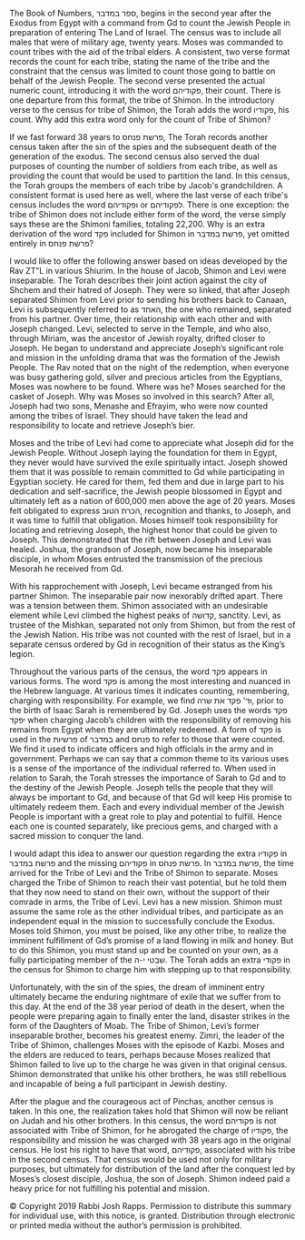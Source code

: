 The Book of Numbers, ספר במדבר, begins in the second year after the Exodus from Egypt with a command from Gd to count the Jewish People in preparation of entering The Land of Israel. The census was to include all males that were of military age, twenty years. Moses was commanded to count tribes with the aid of the tribal elders. A consistent, two verse format records the count for each tribe, stating the name of the tribe and the constraint that the census was limited to count those going to battle on behalf of the Jewish People. The second verse presented the actual numeric count, introducing it with the word פקודיהם, their count. There is one departure from this format, the tribe of Shimon. In the introductory verse to the census for tribe of Shimon, the Torah adds the word פקודיו, his count. Why add this extra word only for the count of Tribe of Shimon?

If we fast forward 38 years to פרשת פנחס, The Torah records another census taken after the sin of the spies and the subsequent death of the generation of the exodus. The second census also served the dual purposes of counting the number of soldiers from each tribe, as well as providing the count that would be used to partition the land. In this census, the Torah groups the members of each tribe by Jacob's grandchildren. A consistent format is used here as well, where the last verse of each tribe's census includes the word ופקודיהם or לפקודיהם. There is one exception: the tribe of Shimon does not include either form of the word, the verse simply says these are the Shimoni families, totaling 22,200. Why is an extra derivation of the word פקד included for Shimon in פרשת במדבר, yet omitted entirely in פרשת פנחס?

I would like to offer the following answer based on ideas developed by the Rav ZT”L in various Shiurim. In the house of Jacob, Shimon and Levi were inseparable. The Torah describes their joint action against the city of Shchem and their hatred of Joseph. They were so linked, that after Joseph separated Shimon from Levi prior to sending his brothers back to Canaan, Levi is subsequently referred to as האחד, the one who remained, separated from his partner. Over time, their relationship with each other and with Joseph changed. Levi, selected to serve in the Temple, and who also, through Miriam, was the ancestor of Jewish royalty, drifted closer to Joseph. He began to understand and appreciate Joseph’s significant role and mission in the unfolding drama that was the formation of the Jewish People. The Rav noted that on the night of the redemption, when everyone was busy gathering gold, silver and precious articles from the Egyptians, Moses was nowhere to be found. Where was he? Moses searched for the casket of Joseph. Why was Moses so involved in this search? After all, Joseph had two sons, Menashe and Efrayim, who were now counted among the tribes of Israel. They should have taken the lead and responsibility to locate and retrieve Joseph’s bier. 

Moses and the tribe of Levi had come to appreciate what Joseph did for the Jewish People. Without Joseph laying the foundation for them in Egypt, they never would have survived the exile spiritually intact. Joseph showed them that it was possible to remain committed to Gd while participating in Egyptian society. He cared for them, fed them and due in large part to his dedication and self-sacrifice, the Jewish people blossomed in Egypt and ultimately left as a nation of 600,000 men above the age of 20 years. Moses felt obligated to express הכרת הטוב, recognition and thanks, to Joseph, and it was time to fulfill that obligation. Moses himself took responsibility for locating and retrieving Joseph, the highest honor that could be given to Joseph. This demonstrated that the rift between Joseph and Levi was healed. Joshua, the grandson of Joseph, now became his inseparable disciple, in whom Moses entrusted the transmission of the precious Mesorah he received from Gd.

With his rapprochement with Joseph, Levi became estranged from his partner Shimon. The inseparable pair now inexorably drifted apart. There was a tension between them. Shimon associated with an undesirable element while Levi climbed the highest peaks of קדושה, sanctity. Levi, as trustee of the Mishkan, separated not only from Shimon, but from the rest of the Jewish Nation. His tribe was not counted with the rest of Israel, but in a separate census ordered by Gd in recognition of their status as the King’s legion.

Throughout the various parts of the census, the word פקד appears in various forms. The word פקד is among the most interesting and nuanced in the Hebrew language. At various times it indicates counting, remembering, charging with responsibility. For example, we find וד' פקד את שרה, prior to the birth of Isaac Sarah is remembered by Gd. Joseph uses the words פקד יפקד when charging Jacob’s children with the responsibility of removing his remains from Egypt when they are ultimately redeemed. A form of פקד  is used in the פרשיות of במדבר and פנחס to refer to those that were counted. We find it used to indicate officers and high officials in the army and in government. Perhaps we can say that a common theme to its various uses is a sense of the importance of the individual referred to. When used in relation to Sarah, the Torah stresses the importance of Sarah to Gd and to the destiny of the Jewish People. Joseph tells the people that they will always be important to Gd, and because of that Gd will keep His promise to ultimately redeem them. Each and every individual member of the Jewish People is important with a great role to play and potential to fulfill. Hence each one is counted separately, like precious gems, and charged with a sacred mission to conquer the land.

I would adapt this idea to answer our question regarding the extra פקודיו in פרשת במדבר and the missing פקודיהם in פרשת פנחס. In פרשת במדבר, the time arrived for the Tribe of Levi and the Tribe of Shimon to separate. Moses charged the Tribe of Shimon to reach their vast potential, but he told them that they now need to stand on their own, without the support of their comrade in arms, the Tribe of Levi. Levi has a new mission. Shimon must assume the same role as the other individual tribes, and participate as an independent equal in the mission to successfully conclude the Exodus. Moses told Shimon, you must be poised, like any other tribe, to realize the imminent fulfillment of Gd’s promise of a land flowing in milk and honey. But to do this Shimon, you must stand up and be counted on your own, as a fully participating member of the שבטי י-ה. The Torah adds an extra פקודי in the census for Shimon to charge him with stepping up to that responsibility.

Unfortunately, with the sin of the spies, the dream of imminent entry ultimately became the enduring nightmare of exile that we suffer from to this day. At the end of the 38 year period of death in the desert, when the people were preparing again to finally enter the land, disaster strikes in the form of the Daughters of Moab. The Tribe of Shimon, Levi’s former inseparable brother, becomes his greatest enemy. Zimri, the leader of the Tribe of Shimon, challenges Moses with the episode of Kazbi. Moses and the elders are reduced to tears, perhaps because Moses realized that Shimon failed to live up to the charge he was given in that original census. Shimon demonstrated that unlike his other brothers, he was still rebellious and incapable of being a full participant in Jewish destiny. 

After the plague and the courageous act of Pinchas, another census is taken. In this one, the realization takes hold that Shimon will now be reliant on Judah and his other brothers. In this census, the word פקודיהם is not associated with Tribe of Shimon, for he abrogated the charge of פקודיו, the responsibility and mission he was charged with 38 years ago in the original census. He lost his right to have that word, פקודיהם, associated with his tribe in the second census. That census would be used not only for military purposes, but ultimately for distribution of the land after the conquest led by Moses’s closest disciple, Joshua, the son of Joseph. Shimon indeed paid a heavy price for not fulfilling his potential and mission.

© Copyright 2019 Rabbi Josh Rapps. Permission to distribute this summary for individual use, with this notice, is granted. Distribution through electronic or printed media without the author’s permission is prohibited.

